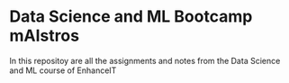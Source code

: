 # Data Science and ML Bootcamp mAIstros

In this repositoy are all the assignments and notes from the Data Science and ML course of EnhanceIT
